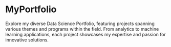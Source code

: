 # MyPortfolio
Explore my diverse Data Science Portfolio, featuring projects spanning various themes and programs within the field. From analytics to machine learning applications, each project showcases my expertise and passion for innovative solutions.


